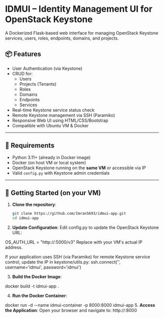 # IDMUI – Identity Management UI for OpenStack Keystone

A Dockerized Flask-based web interface for managing OpenStack Keystone services, users, roles, endpoints, domains, and projects.

## 📦 Features

- User Authentication (via Keystone)
- CRUD for:
  - Users
  - Projects (Tenants)
  - Roles
  - Domains
  - Endpoints
  - Services
- Real-time Keystone service status check
- Remote Keystone management via SSH (Paramiko)
- Responsive Web UI using HTML/CSS/Bootstrap
- Compatible with Ubuntu VM & Docker

---

## 🧰 Requirements

- Python 3.11+ (already in Docker image)
- Docker (on host VM or local system)
- OpenStack Keystone running on the **same VM** or accessible via IP
- Valid `config.py` with Keystone admin credentials

---

## 🚀 Getting Started (on your VM)

1. **Clone the repository**:
   ```bash
   git clone https://github.com/Imran5693/idmui-app.git
   cd idmui-app

  2. **Update Configuration**:
Edit config.py to update the OpenStack Keystone URL:

OS_AUTH_URL = "http://<your-vm-ip>:5000/v3"
Replace <your-vm-ip> with your VM's actual IP address.

If your application uses SSH (via Paramiko) for remote Keystone service control, update the IP in keystone/utils.py:
ssh.connect('<your-vm-ip>', username='idmui', password='idmui')

3.  **Build the Docker Image**:

docker build -t idmui-app .

4. **Run the Docker Container**:

docker run -d --name idmui-container -p 8000:8000 idmui-app
5. **Access the Application**:
Open your browser and navigate to:
http://<your-vm-ip>:8000

